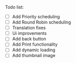 Todo list:

- [ ] Add Priority scheduling
- [ ] Add Round Robin scheduling
- [ ] Translation fixes
- [ ] Ui improvements
- [ ] Add back button
- [ ] Add Print functionality
- [ ] Add dynamic loading
- [ ] Add thumbnail image
